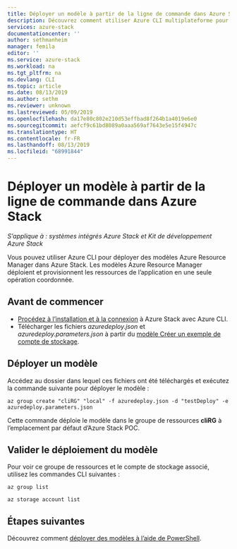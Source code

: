 ```yaml
---
title: Déployer un modèle à partir de la ligne de commande dans Azure Stack | Microsoft Docs
description: Découvrez comment utiliser Azure CLI multiplateforme pour déployer des modèles sur Azure Stack.
services: azure-stack
documentationcenter: ''
author: sethmanheim
manager: femila
editor: ''
ms.service: azure-stack
ms.workload: na
ms.tgt_pltfrm: na
ms.devlang: CLI
ms.topic: article
ms.date: 08/13/2019
ms.author: sethm
ms.reviewer: unknown
ms.lastreviewed: 05/09/2019
ms.openlocfilehash: da17e80c802e210d53effbad8f264b1a4019e6e0
ms.sourcegitcommit: aefcf9c61bd8089a0aaa569af7643e5e15f4947c
ms.translationtype: HT
ms.contentlocale: fr-FR
ms.lasthandoff: 08/13/2019
ms.locfileid: "68991844"
---
```

# <a name="deploy-a-template-with-the-command-line-in-azure-stack"></a>Déployer un modèle à partir de la ligne de commande dans Azure Stack

*S’applique à : systèmes intégrés Azure Stack et Kit de développement Azure Stack*

Vous pouvez utiliser Azure CLI pour déployer des modèles Azure Resource Manager dans Azure Stack. Les modèles Azure Resource Manager déploient et provisionnent les ressources de l’application en une seule opération coordonnée.

## <a name="before-you-begin"></a>Avant de commencer

- [Procédez à l’installation et à la connexion](azure-stack-version-profiles-azurecli2.md) à Azure Stack avec Azure CLI.
- Télécharger les fichiers *azuredeploy.json* et *azuredeploy.parameters.json* à partir du [modèle Créer un exemple de compte de stockage](https://github.com/Azure/AzureStack-QuickStart-Templates/tree/master/101-create-storage-account).

## <a name="deploy-template"></a>Déployer un modèle

Accédez au dossier dans lequel ces fichiers ont été téléchargés et exécutez la commande suivante pour déployer le modèle :

```azurecli
az group create "cliRG" "local" -f azuredeploy.json -d "testDeploy" -e azuredeploy.parameters.json
```

Cette commande déploie le modèle dans le groupe de ressources **cliRG** à l’emplacement par défaut d’Azure Stack POC.

## <a name="validate-template-deployment"></a>Valider le déploiement du modèle

Pour voir ce groupe de ressources et le compte de stockage associé, utilisez les commandes CLI suivantes :

```azurecli
az group list

az storage account list
```

## <a name="next-steps"></a>Étapes suivantes

Découvrez comment [déployer des modèles à l’aide de PowerShell](azure-stack-deploy-template-powershell.md).
